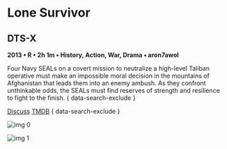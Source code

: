 # Lone Survivor

## DTS-X

**2013 • R • 2h 1m • History, Action, War, Drama • aron7awol**

Four Navy SEALs on a covert mission to neutralize a high-level Taliban operative must make an impossible moral decision in the mountains of Afghanistan that leads them into an enemy ambush. As they confront unthinkable odds, the SEALs must find reserves of strength and resilience to fight to the finish.
{ data-search-exclude }

[Discuss](https://www.avsforum.com/threads/bass-eq-for-filtered-movies.2995212/post-57557318)  [TMDB](193756)
{ data-search-exclude }

![img 0](https://i.imgur.com/tK9lWu2.jpg)

![img 1](https://i.imgur.com/8Mj1XEB.jpg)

